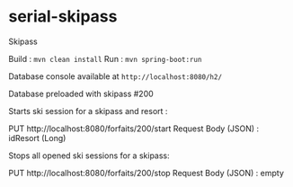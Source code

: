 # serial-skipass
Skipass

Build : `mvn clean install`
Run : `mvn spring-boot:run`

Database console available at `http://localhost:8080/h2/`

Database preloaded with skipass #200

Starts ski session for a skipass and resort : 

PUT http://localhost:8080/forfaits/200/start
Request Body (JSON) : idResort (Long)

Stops all opened ski sessions for a skipass: 

PUT http://localhost:8080/forfaits/200/stop
Request Body (JSON) : empty


 
